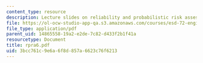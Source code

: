 ```yaml
---
content_type: resource
description: Lecture slides on reliability and probabilistic risk assessment.
file: https://ol-ocw-studio-app-qa.s3.amazonaws.com/courses/esd-72-engineering-risk-benefit-analysis-spring-2007/3bcc761c9e6a6f8d857a6623c76f6213_rpra6.pdf
file_type: application/pdf
parent_uid: 14865558-19a2-e2de-7c82-d433f2b1f41a
resourcetype: Document
title: rpra6.pdf
uid: 3bcc761c-9e6a-6f8d-857a-6623c76f6213
---
```

